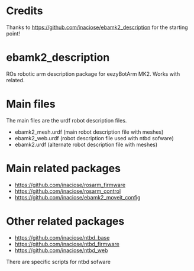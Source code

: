 # Credits
Thanks to https://github.com/inaciose/ebamk2_description for the starting point!

# ebamk2_description
ROs robotic arm description package for eezyBotArm MK2. Works with related.

# Main files
The main files are the urdf robot description files.
- ebamk2_mesh.urdf (main robot description file with meshes)
- ebamk2_web.urdf (robot description file used with ntbd sofware)
- ebamk2.urdf (alternate robot description file with meshes)

# Main related packages
- https://github.com/inaciose/rosarm_firmware
- https://github.com/inaciose/rosarm_control
- https://github.com/inaciose/ebamk2_moveit_config

# Other related packages
- https://github.com/inaciose/ntbd_base
- https://github.com/inaciose/ntbd_firmware
- https://github.com/inaciose/ntbd_web

There are specific scripts for ntbd sofware
